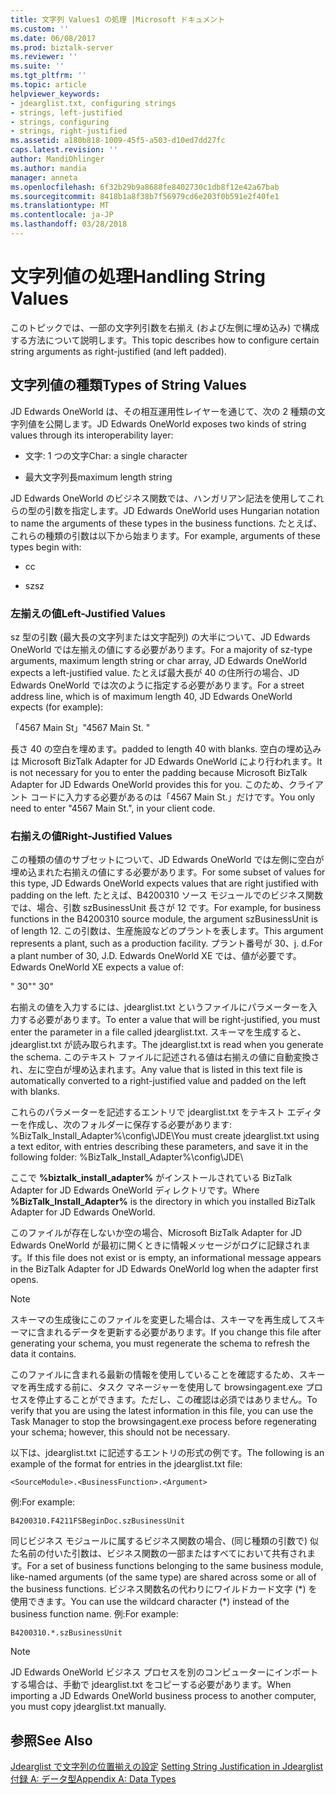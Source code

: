 ```yaml
---
title: 文字列 Values1 の処理 |Microsoft ドキュメント
ms.custom: ''
ms.date: 06/08/2017
ms.prod: biztalk-server
ms.reviewer: ''
ms.suite: ''
ms.tgt_pltfrm: ''
ms.topic: article
helpviewer_keywords:
- jdearglist.txt, configuring strings
- strings, left-justified
- strings, configuring
- strings, right-justified
ms.assetid: a180b818-1009-45f5-a503-d10ed7dd27fc
caps.latest.revision: ''
author: MandiOhlinger
ms.author: mandia
manager: anneta
ms.openlocfilehash: 6f32b29b9a8688fe8402730c1db8f12e42a67bab
ms.sourcegitcommit: 8418b1a8f38b7f56979cd6e203f0b591e2f40fe1
ms.translationtype: MT
ms.contentlocale: ja-JP
ms.lasthandoff: 03/28/2018
---
```

# <a name="handling-string-values"></a><span data-ttu-id="9d95f-102">文字列値の処理</span><span class="sxs-lookup"><span data-stu-id="9d95f-102">Handling String Values</span></span>
<span data-ttu-id="9d95f-103">このトピックでは、一部の文字列引数を右揃え (および左側に埋め込み) で構成する方法について説明します。</span><span class="sxs-lookup"><span data-stu-id="9d95f-103">This topic describes how to configure certain string arguments as right-justified (and left padded).</span></span>  
  
## <a name="types-of-string-values"></a><span data-ttu-id="9d95f-104">文字列値の種類</span><span class="sxs-lookup"><span data-stu-id="9d95f-104">Types of String Values</span></span>  
 <span data-ttu-id="9d95f-105">JD Edwards OneWorld は、その相互運用性レイヤーを通じて、次の 2 種類の文字列値を公開します。</span><span class="sxs-lookup"><span data-stu-id="9d95f-105">JD Edwards OneWorld exposes two kinds of string values through its interoperability layer:</span></span>  
  
-   <span data-ttu-id="9d95f-106">文字: 1 つの文字</span><span class="sxs-lookup"><span data-stu-id="9d95f-106">Char: a single character</span></span>  
  
-   <span data-ttu-id="9d95f-107">最大文字列長</span><span class="sxs-lookup"><span data-stu-id="9d95f-107">maximum length string</span></span>  
  
 <span data-ttu-id="9d95f-108">JD Edwards OneWorld のビジネス関数では、ハンガリアン記法を使用してこれらの型の引数を指定します。</span><span class="sxs-lookup"><span data-stu-id="9d95f-108">JD Edwards OneWorld uses Hungarian notation to name the arguments of these types in the business functions.</span></span> <span data-ttu-id="9d95f-109">たとえば、これらの種類の引数は以下から始まります。</span><span class="sxs-lookup"><span data-stu-id="9d95f-109">For example, arguments of these types begin with:</span></span>  
  
-   <span data-ttu-id="9d95f-110">c</span><span class="sxs-lookup"><span data-stu-id="9d95f-110">c</span></span>  
  
-   <span data-ttu-id="9d95f-111">sz</span><span class="sxs-lookup"><span data-stu-id="9d95f-111">sz</span></span>  
  
### <a name="left-justified-values"></a><span data-ttu-id="9d95f-112">左揃えの値</span><span class="sxs-lookup"><span data-stu-id="9d95f-112">Left-Justified Values</span></span>  
 <span data-ttu-id="9d95f-113">sz 型の引数 (最大長の文字列または文字配列) の大半について、JD Edwards OneWorld では左揃えの値にする必要があります。</span><span class="sxs-lookup"><span data-stu-id="9d95f-113">For a majority of sz-type arguments, maximum length string or char array, JD Edwards OneWorld expects a left-justified value.</span></span> <span data-ttu-id="9d95f-114">たとえば最大長が 40 の住所行の場合、JD Edwards OneWorld では次のように指定する必要があります。</span><span class="sxs-lookup"><span data-stu-id="9d95f-114">For a street address line, which is of maximum length 40, JD Edwards OneWorld expects (for example):</span></span>  
  
 <span data-ttu-id="9d95f-115">「4567 Main St」</span><span class="sxs-lookup"><span data-stu-id="9d95f-115">"4567 Main St.       "</span></span>  
  
 <span data-ttu-id="9d95f-116">長さ 40 の空白を埋めます。</span><span class="sxs-lookup"><span data-stu-id="9d95f-116">padded to length 40 with blanks.</span></span> <span data-ttu-id="9d95f-117">空白の埋め込みは Microsoft BizTalk Adapter for JD Edwards OneWorld により行われます。</span><span class="sxs-lookup"><span data-stu-id="9d95f-117">It is not necessary for you to enter the padding because Microsoft BizTalk Adapter for JD Edwards OneWorld provides this for you.</span></span> <span data-ttu-id="9d95f-118">このため、クライアント コードに入力する必要があるのは「4567 Main St.」だけです。</span><span class="sxs-lookup"><span data-stu-id="9d95f-118">You only need to enter "4567 Main St.", in your client code.</span></span>  
  
### <a name="right-justified-values"></a><span data-ttu-id="9d95f-119">右揃えの値</span><span class="sxs-lookup"><span data-stu-id="9d95f-119">Right-Justified Values</span></span>  
 <span data-ttu-id="9d95f-120">この種類の値のサブセットについて、JD Edwards OneWorld では左側に空白が埋め込まれた右揃えの値にする必要があります。</span><span class="sxs-lookup"><span data-stu-id="9d95f-120">For some subset of values for this type, JD Edwards OneWorld expects values that are right justified with padding on the left.</span></span> <span data-ttu-id="9d95f-121">たとえば、B4200310 ソース モジュールでのビジネス関数では、場合、引数 szBusinessUnit 長さが 12 です。</span><span class="sxs-lookup"><span data-stu-id="9d95f-121">For example, for business functions in the B4200310 source module, the argument szBusinessUnit is of length 12.</span></span> <span data-ttu-id="9d95f-122">この引数は、生産施設などのプラントを表します。</span><span class="sxs-lookup"><span data-stu-id="9d95f-122">This argument represents a plant, such as a production facility.</span></span> <span data-ttu-id="9d95f-123">プラント番号が 30、j. d.</span><span class="sxs-lookup"><span data-stu-id="9d95f-123">For a plant number of 30, J.D.</span></span> <span data-ttu-id="9d95f-124">Edwards OneWorld XE では、値が必要です。</span><span class="sxs-lookup"><span data-stu-id="9d95f-124">Edwards OneWorld XE expects a value of:</span></span>  
  
 <span data-ttu-id="9d95f-125">"          30"</span><span class="sxs-lookup"><span data-stu-id="9d95f-125">"          30"</span></span>  
  
 <span data-ttu-id="9d95f-126">右揃えの値を入力するには、jdearglist.txt というファイルにパラメーターを入力する必要があります。</span><span class="sxs-lookup"><span data-stu-id="9d95f-126">To enter a value that will be right-justified, you must enter the parameter in a file called jdearglist.txt.</span></span> <span data-ttu-id="9d95f-127">スキーマを生成すると、jdearglist.txt が読み取られます。</span><span class="sxs-lookup"><span data-stu-id="9d95f-127">The jdearglist.txt is read when you generate the schema.</span></span> <span data-ttu-id="9d95f-128">このテキスト ファイルに記述される値は右揃えの値に自動変換され、左に空白が埋め込まれます。</span><span class="sxs-lookup"><span data-stu-id="9d95f-128">Any value that is listed in this text file is automatically converted to a right-justified value and padded on the left with blanks.</span></span>  
  
 <span data-ttu-id="9d95f-129">これらのパラメーターを記述するエントリで jdearglist.txt をテキスト エディターを作成し、次のフォルダーに保存する必要があります: %BizTalk_Install_Adapter%\config\JDE\\</span><span class="sxs-lookup"><span data-stu-id="9d95f-129">You must create jdearglist.txt using a text editor, with entries describing these parameters, and save it in the following folder: %BizTalk_Install_Adapter%\config\JDE\\</span></span>  
  
 <span data-ttu-id="9d95f-130">ここで **%biztalk_install_adapter%** がインストールされている BizTalk Adapter for JD Edwards OneWorld ディレクトリです。</span><span class="sxs-lookup"><span data-stu-id="9d95f-130">Where **%BizTalk_Install_Adapter%** is the directory in which you installed BizTalk Adapter for JD Edwards OneWorld.</span></span>  
  
 <span data-ttu-id="9d95f-131">このファイルが存在しないか空の場合、Microsoft BizTalk Adapter for JD Edwards OneWorld が最初に開くときに情報メッセージがログに記録されます。</span><span class="sxs-lookup"><span data-stu-id="9d95f-131">If this file does not exist or is empty, an informational message appears in the BizTalk Adapter for JD Edwards OneWorld log when the adapter first opens.</span></span>  
  
> [!NOTE]
>  <span data-ttu-id="9d95f-132">スキーマの生成後にこのファイルを変更した場合は、スキーマを再生成してスキーマに含まれるデータを更新する必要があります。</span><span class="sxs-lookup"><span data-stu-id="9d95f-132">If you change this file after generating your schema, you must regenerate the schema to refresh the data it contains.</span></span>  
  
 <span data-ttu-id="9d95f-133">このファイルに含まれる最新の情報を使用していることを確認するため、スキーマを再生成する前に、タスク マネージャーを使用して browsingagent.exe プロセスを停止することができます。ただし、この確認は必須ではありません。</span><span class="sxs-lookup"><span data-stu-id="9d95f-133">To verify that you are using the latest information in this file, you can use the Task Manager to stop the browsingagent.exe process before regenerating your schema; however, this should not be necessary.</span></span>  
  
 <span data-ttu-id="9d95f-134">以下は、jdearglist.txt に記述するエントリの形式の例です。</span><span class="sxs-lookup"><span data-stu-id="9d95f-134">The following is an example of the format for entries in the jdearglist.txt file:</span></span>  
  
```  
<SourceModule>.<BusinessFunction>.<Argument>  
```  
  
 <span data-ttu-id="9d95f-135">例:</span><span class="sxs-lookup"><span data-stu-id="9d95f-135">For example:</span></span>  
  
```  
B4200310.F4211FSBeginDoc.szBusinessUnit  
```  
  
 <span data-ttu-id="9d95f-136">同じビジネス モジュールに属するビジネス関数の場合、(同じ種類の引数で) 似た名前の付いた引数は、ビジネス関数の一部またはすべてにおいて共有されます。</span><span class="sxs-lookup"><span data-stu-id="9d95f-136">For a set of business functions belonging to the same business module, like-named arguments (of the same type) are shared across some or all of the business functions.</span></span> <span data-ttu-id="9d95f-137">ビジネス関数名の代わりにワイルドカード文字 (\*) を使用できます。</span><span class="sxs-lookup"><span data-stu-id="9d95f-137">You can use the wildcard character (\*) instead of the business function name.</span></span> <span data-ttu-id="9d95f-138">例:</span><span class="sxs-lookup"><span data-stu-id="9d95f-138">For example:</span></span>  
  
```  
B4200310.*.szBusinessUnit  
```  
  
> [!NOTE]
>  <span data-ttu-id="9d95f-139">JD Edwards OneWorld ビジネス プロセスを別のコンピューターにインポートする場合は、手動で jdearglist.txt をコピーする必要があります。</span><span class="sxs-lookup"><span data-stu-id="9d95f-139">When importing a JD Edwards OneWorld business process to another computer, you must copy jdearglist.txt manually.</span></span>  
  
## <a name="see-also"></a><span data-ttu-id="9d95f-140">参照</span><span class="sxs-lookup"><span data-stu-id="9d95f-140">See Also</span></span>  
 <span data-ttu-id="9d95f-141">[Jdearglist で文字列の位置揃えの設定](../core/setting-string-justification-in-jdearglist.md) </span><span class="sxs-lookup"><span data-stu-id="9d95f-141">[Setting String Justification in Jdearglist](../core/setting-string-justification-in-jdearglist.md) </span></span>  
 [<span data-ttu-id="9d95f-142">付録 A: データ型</span><span class="sxs-lookup"><span data-stu-id="9d95f-142">Appendix A: Data Types</span></span>](../core/appendix-a-data-types.md)